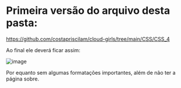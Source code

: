 # Primeira versão do arquivo desta pasta: 

https://github.com/costapriscilam/cloud-girls/tree/main/CSS/CSS_4

Ao final ele deverá ficar assim:

![image](https://github.com/costapriscilam/cloud-girls/blob/main/CSS/CSS_4/Captura%20de%20tela%202024-04-25%20160226.png)

Por equanto sem algumas formatações importantes, além de não ter a página sobre.
